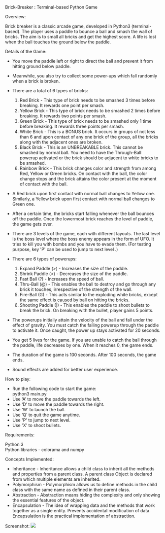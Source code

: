 Brick-Breaker : Terminal-based Python Game  

Overview:  

Brick breaker is a classic arcade game, developed in Python3 (terminal-based). The player uses a paddle to bounce a ball and smash the wall of bricks. The aim is to small all bricks and get the highest score. A life is lost when the ball touches the ground below the paddle.  

Details of the Game:  

- You move the paddle left or right to direct the ball and prevent it from hitting ground below paddle.  

- Meanwhile, you also try to collect some power-ups which fall randomly when a brick is broken.  

- There are a total of 6 types of bricks:  
	1. Red Brick - This type of brick needs to be smashed 3 times before breaking. It rewards one point per smash.  
	2. Yellow Brick - This type of brick needs to be smashed 2 times before breaking. It rewards two points per smash.  
	3. Green Brick - This type of brick needs to be smashed only 1 time before breaking. It rewards three points per smash.  
	4. White Brick - This is a BONUS brick. It occurs in groups of not less than 6 and upon contact of any one brick of the group, all the bricks along with the adjacent ones are broken.  
	5. Black Brick - This is an UNBREAKABLE brick. This cannot be smashed by normal ball. You need to have the Through-Ball powerup activated or the brick should be adjacent to white bricks to be smashed.
	6. Rainbow Brick - This brick changes color and strength from among Red, Yellow or Green bricks. On contact with the ball, the color change stops and the brick attains the color present at the moment of contact with the ball.  

- A Red brick upon first contact with normal ball changes to Yellow one. Similarly, a Yellow brick upon first contact with normal ball changes to Green one.  

- After a certain time, the bricks start falling whenever the ball bounces off the paddle. Once the lowermost brick reaches the level of paddle, the game gets over.  

- There are 3 levels of the game, each with different layouts. The last level is the boss level where the boss enemy appears in the form of UFO. It tries to kill you with bombs and you have to evade them. (For testing purpose, key 'P' can be used to jump to next level .)  

- There are 6 types of powerups:
	1. Expand Paddle (>) - Increases the size of the paddle.
	2. Shrink Paddle (<) - Decreases the size of the paddle.
	3. Fast Ball (?) - Increases the speed of ball.
	4. Thru-Ball (@) - This enables the ball to destroy and go through any brick it touches, irrespective of the strength of the wall.
	5. Fire-Ball (G) - This acts similar to the exploding white bricks, except the same effect is caused by ball on hitting the bricks.  
	6. Shooting Paddle (|) - This enables the paddle to shoot bullets to break the brick. On breaking with the bullet, player gains 5 points.   

- The powerups initially attain the velocity of the ball and fall under the effect of gravity. You must catch the falling powerup through the paddle to activate it. Once caught, the power up stays activated for 20 seconds.  

- You get 5 lives for the game. If you are unable to catch the ball through the paddle, life decreases by one. When it reaches 0, the game ends.  

- The duration of the game is 100 seconds. After 100 seconds, the game ends.  

- Sound effects are added for better user experience.  

How to play:  

- Run the following code to start the game:  
	python3 main.py  
- Use ‘A’ to move the paddle towards the left.  
- Use ‘D’ to move the paddle towards the right.  
- Use ‘W’ to launch the ball.  
- Use ‘Q’ to quit the game anytime.  
- Use 'P' to jump to next level.  
- Use 'X' to shoot bullets.  

Requirements:  

Python 3  
Python libraries - colorama and numpy  

Concepts Implemented:  

- Inheritance - Inheritance allows a child class to inherit all the methods and properties from a parent class. A parent class Object is declared from which multiple elements are inherited.  
- Polymorphism - Polymorphism allows us to define methods in the child class with the same name as defined in their parent class.  
- Abstraction - Abstraction means hiding the complexity and only showing the essential features of the object.  
- Encapsulation - The idea of wrapping data and the methods that work together as a single entity. Prevents accidental modification of data. Encapsulation is the practical implementation of abstraction.  

Screenshot:
![](https://drive.google.com/file/d/1c3h-Y6gWrMlCsUk5MXfECAqrrkBNFRxs/view?usp=sharing)
